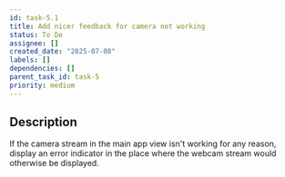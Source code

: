 ```yaml
---
id: task-5.1
title: Add nicer feedback for camera not working
status: To Do
assignee: []
created_date: "2025-07-08"
labels: []
dependencies: []
parent_task_id: task-5
priority: medium
---
```


## Description

If the camera stream in the main app view isn't working for any reason, display
an error indicator in the place where the webcam stream would otherwise be
displayed.
